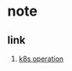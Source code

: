# note
## link
1. [k8s operation](https://sean22492249.medium.com/%E5%9C%A8%E4%B8%8D%E6%94%B9%E5%8B%95-source-code-%E7%9A%84%E6%83%85%E6%B3%81%E4%B8%8B-%E5%B0%87-opentelemetry-%E7%9A%84-python-auto-instrumentation-%E5%8A%A0%E5%85%A5-%E5%B0%8E%E5%85%A5-trace-log-metrics-%E7%9B%A3%E6%8E%A7%E6%95%B8%E6%93%9A%E7%94%9F%E6%88%90-4da76e97862b)